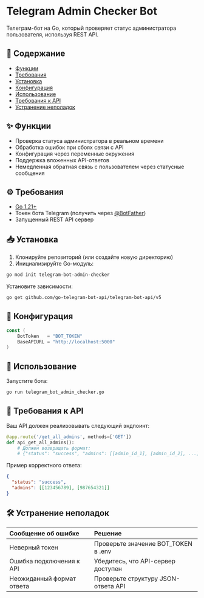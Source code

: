 
# Telegram Admin Checker Bot

Телеграм-бот на Go, который проверяет статус администратора пользователя, используя REST API.

## 📝 Содержание
- [Функции](#-функции)
- [Требования](#-требования)
- [Установка](#-установка)
- [Конфигурация](#-конфигурация)
- [Использование](#-использование)
- [Требования к API](#-требования-к-api)
- [Устранение неполадок](#-устранение-неполадок)

## ✨ Функции
- Проверка статуса администратора в реальном времени
- Обработка ошибок при сбоях связи с API
- Конфигурация через переменные окружения
- Поддержка вложенных API-ответов
- Немедленная обратная связь с пользователем через статусные сообщения

## ⚙️ Требования
- [Go 1.21+](https://go.dev/dl/)
- Токен бота Telegram (получить через [@BotFather](https://t.me/BotFather))
- Запущенный REST API сервер

## 📥 Установка
1. Клонируйте репозиторий (или создайте новую директорию)
2. Инициализируйте Go-модуль:
```bash
go mod init telegram-bot-admin-checker
```
Установите зависимости:

```bash
go get github.com/go-telegram-bot-api/telegram-bot-api/v5
```

## 🔧 Конфигурация

```Go
const (
	BotToken   = "BOT_TOKEN"
	BaseAPIURL = "http://localhost:5000"
)
```

## 🚀 Использование

Запустите бота:
```bash
go run telegram_bot_admin_checker.go
```

## 📡 Требования к API

Ваш API должен реализовывать следующий эндпоинт:
```py
@app.route('/get_all_admins', methods=['GET'])
def api_get_all_admins():
    # Должен возвращать формат:
    # {"status": "success", "admins": [[admin_id_1], [admin_id_2], ...]}
```
Пример корректного ответа:
```json
{
  "status": "success",
  "admins": [[123456789], [987654321]]
}
```

## 🛠️ Устранение неполадок

| Сообщение об ошибке            | Решение                            |
| :---------------------------- | :-------------------------------- |
| Неверный токен                 | Проверьте значение BOT_TOKEN в .env |
| Ошибка подключения к API       | Убедитесь, что API-сервер доступен |
| Неожиданный формат ответа      | Проверьте структуру JSON-ответа API |
